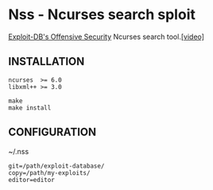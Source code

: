 # Nss - Ncurses search sploit

[Exploit-DB's Offensive Security](https://github.com/offensive-security/exploit-database) Ncurses search tool.[[video]](https://sendvid.com/sgdjf598)

## INSTALLATION

```shell
ncurses  >= 6.0
libxml++ >= 3.0
```
```shell
make
make install
```
## CONFIGURATION

~/.nss

```shell
git=/path/exploit-database/
copy=/path/my-exploits/
editor=editor
```
